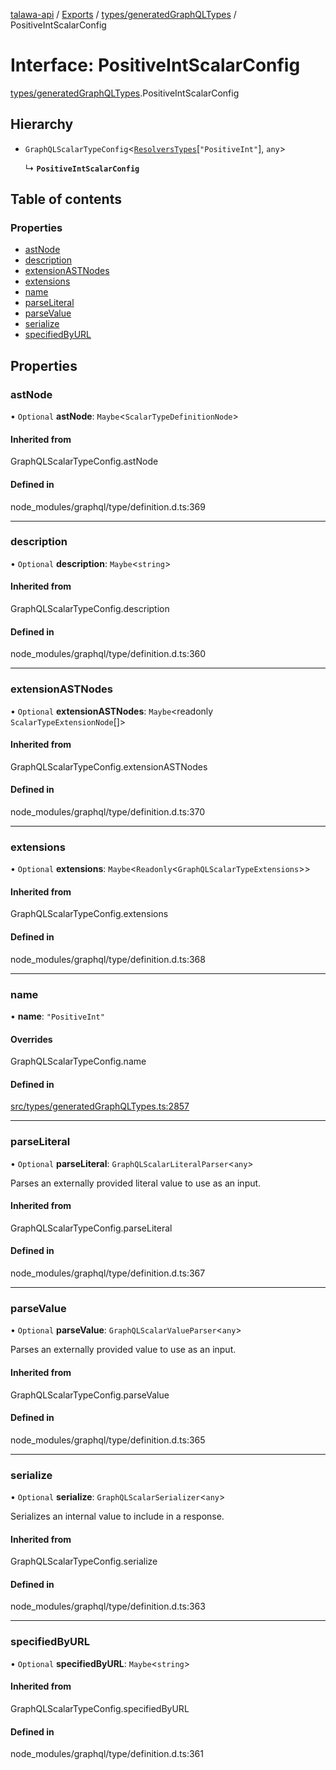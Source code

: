 [talawa-api](../README.md) / [Exports](../modules.md) / [types/generatedGraphQLTypes](../modules/types_generatedGraphQLTypes.md) / PositiveIntScalarConfig

# Interface: PositiveIntScalarConfig

[types/generatedGraphQLTypes](../modules/types_generatedGraphQLTypes.md).PositiveIntScalarConfig

## Hierarchy

- `GraphQLScalarTypeConfig`\<[`ResolversTypes`](../modules/types_generatedGraphQLTypes.md#resolverstypes)[``"PositiveInt"``], `any`\>

  ↳ **`PositiveIntScalarConfig`**

## Table of contents

### Properties

- [astNode](types_generatedGraphQLTypes.PositiveIntScalarConfig.md#astnode)
- [description](types_generatedGraphQLTypes.PositiveIntScalarConfig.md#description)
- [extensionASTNodes](types_generatedGraphQLTypes.PositiveIntScalarConfig.md#extensionastnodes)
- [extensions](types_generatedGraphQLTypes.PositiveIntScalarConfig.md#extensions)
- [name](types_generatedGraphQLTypes.PositiveIntScalarConfig.md#name)
- [parseLiteral](types_generatedGraphQLTypes.PositiveIntScalarConfig.md#parseliteral)
- [parseValue](types_generatedGraphQLTypes.PositiveIntScalarConfig.md#parsevalue)
- [serialize](types_generatedGraphQLTypes.PositiveIntScalarConfig.md#serialize)
- [specifiedByURL](types_generatedGraphQLTypes.PositiveIntScalarConfig.md#specifiedbyurl)

## Properties

### astNode

• `Optional` **astNode**: `Maybe`\<`ScalarTypeDefinitionNode`\>

#### Inherited from

GraphQLScalarTypeConfig.astNode

#### Defined in

node_modules/graphql/type/definition.d.ts:369

___

### description

• `Optional` **description**: `Maybe`\<`string`\>

#### Inherited from

GraphQLScalarTypeConfig.description

#### Defined in

node_modules/graphql/type/definition.d.ts:360

___

### extensionASTNodes

• `Optional` **extensionASTNodes**: `Maybe`\<readonly `ScalarTypeExtensionNode`[]\>

#### Inherited from

GraphQLScalarTypeConfig.extensionASTNodes

#### Defined in

node_modules/graphql/type/definition.d.ts:370

___

### extensions

• `Optional` **extensions**: `Maybe`\<`Readonly`\<`GraphQLScalarTypeExtensions`\>\>

#### Inherited from

GraphQLScalarTypeConfig.extensions

#### Defined in

node_modules/graphql/type/definition.d.ts:368

___

### name

• **name**: ``"PositiveInt"``

#### Overrides

GraphQLScalarTypeConfig.name

#### Defined in

[src/types/generatedGraphQLTypes.ts:2857](https://github.com/PalisadoesFoundation/talawa-api/blob/4145524/src/types/generatedGraphQLTypes.ts#L2857)

___

### parseLiteral

• `Optional` **parseLiteral**: `GraphQLScalarLiteralParser`\<`any`\>

Parses an externally provided literal value to use as an input.

#### Inherited from

GraphQLScalarTypeConfig.parseLiteral

#### Defined in

node_modules/graphql/type/definition.d.ts:367

___

### parseValue

• `Optional` **parseValue**: `GraphQLScalarValueParser`\<`any`\>

Parses an externally provided value to use as an input.

#### Inherited from

GraphQLScalarTypeConfig.parseValue

#### Defined in

node_modules/graphql/type/definition.d.ts:365

___

### serialize

• `Optional` **serialize**: `GraphQLScalarSerializer`\<`any`\>

Serializes an internal value to include in a response.

#### Inherited from

GraphQLScalarTypeConfig.serialize

#### Defined in

node_modules/graphql/type/definition.d.ts:363

___

### specifiedByURL

• `Optional` **specifiedByURL**: `Maybe`\<`string`\>

#### Inherited from

GraphQLScalarTypeConfig.specifiedByURL

#### Defined in

node_modules/graphql/type/definition.d.ts:361
